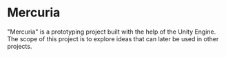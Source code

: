 # Mercuria
"Mercuria" is a prototyping project built with the help of the Unity Engine. The scope of this project is to explore ideas that can later be used in other projects.
